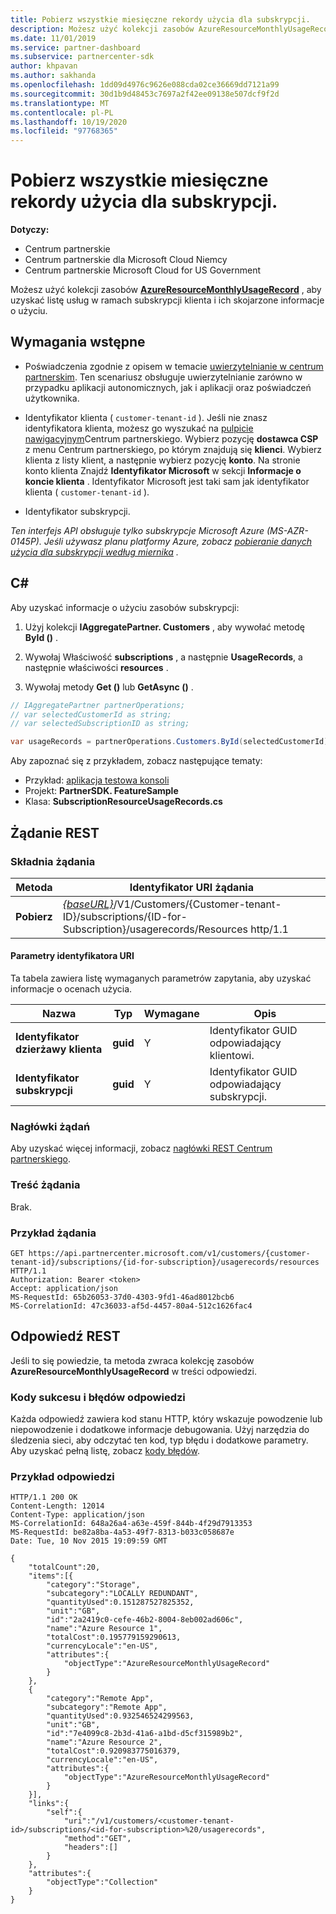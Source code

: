 ```yaml
---
title: Pobierz wszystkie miesięczne rekordy użycia dla subskrypcji.
description: Możesz użyć kolekcji zasobów AzureResourceMonthlyUsageRecord, aby uzyskać listę usług w ramach subskrypcji klienta i ich skojarzone informacje o użyciu.
ms.date: 11/01/2019
ms.service: partner-dashboard
ms.subservice: partnercenter-sdk
author: khpavan
ms.author: sakhanda
ms.openlocfilehash: 1dd09d4976c9626e088cda02ce36669dd7121a99
ms.sourcegitcommit: 30d1b9d48453c7697a2f42ee09138e507dcf9f2d
ms.translationtype: MT
ms.contentlocale: pl-PL
ms.lasthandoff: 10/19/2020
ms.locfileid: "97768365"
---
```

# <a name="get-all-monthly-usage-records-for-a-subscription"></a>Pobierz wszystkie miesięczne rekordy użycia dla subskrypcji.

**Dotyczy:**

- Centrum partnerskie
- Centrum partnerskie dla Microsoft Cloud Niemcy
- Centrum partnerskie Microsoft Cloud for US Government

Możesz użyć kolekcji zasobów [**AzureResourceMonthlyUsageRecord**](/dotnet/api/microsoft.store.partnercenter.models.usage.azureresourcemonthlyusagerecord) , aby uzyskać listę usług w ramach subskrypcji klienta i ich skojarzone informacje o użyciu.

## <a name="prerequisites"></a>Wymagania wstępne

- Poświadczenia zgodnie z opisem w temacie [uwierzytelnianie w centrum partnerskim](partner-center-authentication.md). Ten scenariusz obsługuje uwierzytelnianie zarówno w przypadku aplikacji autonomicznych, jak i aplikacji oraz poświadczeń użytkownika.

- Identyfikator klienta ( `customer-tenant-id` ). Jeśli nie znasz identyfikatora klienta, możesz go wyszukać na [pulpicie nawigacyjnym](https://partner.microsoft.com/dashboard)Centrum partnerskiego. Wybierz pozycję **dostawca CSP** z menu Centrum partnerskiego, po którym znajdują się **klienci**. Wybierz klienta z listy klient, a następnie wybierz pozycję **konto**. Na stronie konto klienta Znajdź **Identyfikator Microsoft** w sekcji **Informacje o koncie klienta** . Identyfikator Microsoft jest taki sam jak identyfikator klienta ( `customer-tenant-id` ).

- Identyfikator subskrypcji.

*Ten interfejs API obsługuje tylko subskrypcje Microsoft Azure (MS-AZR-0145P). Jeśli używasz planu platformy Azure, zobacz [pobieranie danych użycia dla subskrypcji według miernika](get-a-customer-subscription-meter-usage-records.md) .*

## <a name="c"></a>C\#

Aby uzyskać informacje o użyciu zasobów subskrypcji:

1. Użyj kolekcji **IAggregatePartner. Customers** , aby wywołać metodę **ById ()** .

2. Wywołaj Właściwość **subscriptions** , a następnie **UsageRecords**, a następnie właściwości **resources** .
3. Wywołaj metody **Get ()** lub **GetAsync ()** .

``` csharp
// IAggregatePartner partnerOperations;
// var selectedCustomerId as string;
// var selectedSubscriptionID as string;

var usageRecords = partnerOperations.Customers.ById(selectedCustomerId).Subscriptions.ById(selectedSubscriptionId).UsageRecords.Resources.Get();
```

Aby zapoznać się z przykładem, zobacz następujące tematy:

- Przykład: [aplikacja testowa konsoli](console-test-app.md)
- Projekt: **PartnerSDK. FeatureSample**
- Klasa: **SubscriptionResourceUsageRecords.cs**

## <a name="rest-request"></a>Żądanie REST

### <a name="request-syntax"></a>Składnia żądania

| Metoda  | Identyfikator URI żądania                                                                                                                                       |
|---------|---------------------------------------------------------------------------------------------------------------------------------------------------|
| **Pobierz** | [*{baseURL}*](partner-center-rest-urls.md)/V1/Customers/{Customer-tenant-ID}/subscriptions/{ID-for-Subscription}/usagerecords/Resources http/1.1 |

#### <a name="uri-parameters"></a>Parametry identyfikatora URI

Ta tabela zawiera listę wymaganych parametrów zapytania, aby uzyskać informacje o ocenach użycia.

| Nazwa                    | Typ     | Wymagane | Opis                               |
|-------------------------|----------|----------|-------------------------------------------|
| **Identyfikator dzierżawy klienta**  | **guid** | Y        | Identyfikator GUID odpowiadający klientowi.     |
| **Identyfikator subskrypcji** | **guid** | Y        | Identyfikator GUID odpowiadający subskrypcji. |

### <a name="request-headers"></a>Nagłówki żądań

Aby uzyskać więcej informacji, zobacz [nagłówki REST Centrum partnerskiego](headers.md).

### <a name="request-body"></a>Treść żądania

Brak.

### <a name="request-example"></a>Przykład żądania

```http
GET https://api.partnercenter.microsoft.com/v1/customers/{customer-tenant-id}/subscriptions/{id-for-subscription}/usagerecords/resources HTTP/1.1
Authorization: Bearer <token>
Accept: application/json
MS-RequestId: 65b26053-37d0-4303-9fd1-46ad8012bcb6
MS-CorrelationId: 47c36033-af5d-4457-80a4-512c1626fac4
```

## <a name="rest-response"></a>Odpowiedź REST

Jeśli to się powiedzie, ta metoda zwraca kolekcję zasobów **AzureResourceMonthlyUsageRecord** w treści odpowiedzi.

### <a name="response-success-and-error-codes"></a>Kody sukcesu i błędów odpowiedzi

Każda odpowiedź zawiera kod stanu HTTP, który wskazuje powodzenie lub niepowodzenie i dodatkowe informacje debugowania. Użyj narzędzia do śledzenia sieci, aby odczytać ten kod, typ błędu i dodatkowe parametry. Aby uzyskać pełną listę, zobacz [kody błędów](error-codes.md).

### <a name="response-example"></a>Przykład odpowiedzi

```http
HTTP/1.1 200 OK
Content-Length: 12014
Content-Type: application/json
MS-CorrelationId: 648a26a4-a63e-459f-844b-4f29d7913353
MS-RequestId: be82a8ba-4a53-49f7-8313-b033c058687e
Date: Tue, 10 Nov 2015 19:09:59 GMT

{
    "totalCount":20,
    "items":[{
        "category":"Storage",
        "subcategory":"LOCALLY REDUNDANT",
        "quantityUsed":0.151287527825352,
        "unit":"GB",
        "id":"2a2419c0-cefe-46b2-8004-8eb002ad606c",
        "name":"Azure Resource 1",
        "totalCost":0.195779159290613,
        "currencyLocale":"en-US",
        "attributes":{
            "objectType":"AzureResourceMonthlyUsageRecord"
        }
    },
    {
        "category":"Remote App",
        "subcategory":"Remote App",
        "quantityUsed":0.932546524299563,
        "unit":"GB",
        "id":"7e4099c8-2b3d-41a6-a1bd-d5cf315989b2",
        "name":"Azure Resource 2",
        "totalCost":0.920983775016379,
        "currencyLocale":"en-US",
        "attributes":{
            "objectType":"AzureResourceMonthlyUsageRecord"
        }
    }],
    "links":{
        "self":{
            "uri":"/v1/customers/<customer-tenant-id>/subscriptions/<id-for-subscription>%20/usagerecords",
            "method":"GET",
            "headers":[]
        }
    },
    "attributes":{
        "objectType":"Collection"
    }
}
```
